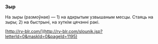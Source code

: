### Зыр
На зыры (размоўнае) — 1) на адкрытым узвышаным месцы. Стаяць на зыры; 2) на быстрыні, на хуткім цячэнні ракі.

<a rel="author">[http://rv-blr.com/](http://rv-blr.com/slounik.jsp?letterId=0&maskId=0&pageId=1195)</a>
